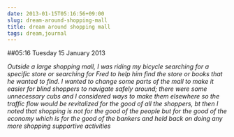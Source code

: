 ```yaml
---
date: 2013-01-15T05:16:56+09:00
slug: dream-around-shopping-mall
title: dream around shopping mall
tags: dream,journal
---
```


##05:16 Tuesday 15 January 2013

_Outside a large shopping mall, I was riding my bicycle searching for a specific store or searching for Fred to help him find the store or books that he wanted to find. I wanted to change some parts of the mall to make it easier for blind shoppers to navigate safely around; there were some unnecessary cubs and I considered ways to make them elsewhere so the traffic flow would be revitalized for the good of all the shoppers, bt then I noted that shopping is not for the good of the people but for the good of the economy which is for the good of the bankers and held back on doing any more shopping supportive activities_
